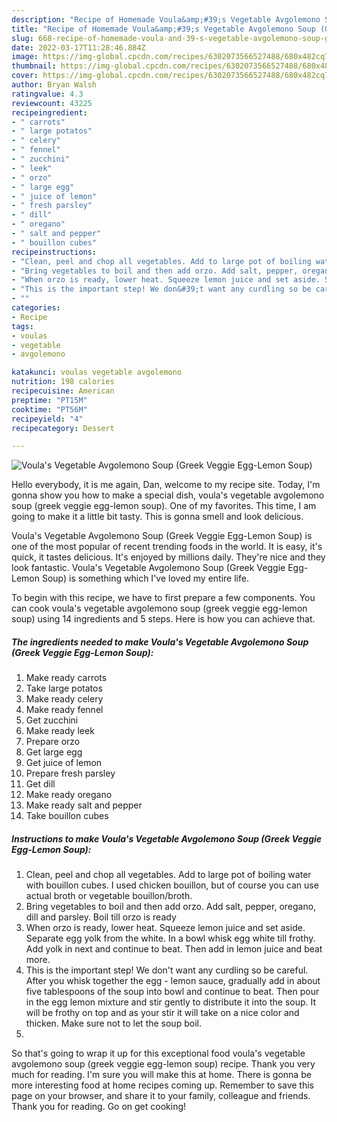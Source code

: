 ```yaml
---
description: "Recipe of Homemade Voula&amp;#39;s Vegetable Avgolemono Soup (Greek Veggie Egg-Lemon Soup)"
title: "Recipe of Homemade Voula&amp;#39;s Vegetable Avgolemono Soup (Greek Veggie Egg-Lemon Soup)"
slug: 668-recipe-of-homemade-voula-and-39-s-vegetable-avgolemono-soup-greek-veggie-egg-lemon-soup
date: 2022-03-17T11:28:46.884Z
image: https://img-global.cpcdn.com/recipes/6302073566527488/680x482cq70/voulas-vegetable-avgolemono-soup-greek-veggie-egg-lemon-soup-recipe-main-photo.jpg
thumbnail: https://img-global.cpcdn.com/recipes/6302073566527488/680x482cq70/voulas-vegetable-avgolemono-soup-greek-veggie-egg-lemon-soup-recipe-main-photo.jpg
cover: https://img-global.cpcdn.com/recipes/6302073566527488/680x482cq70/voulas-vegetable-avgolemono-soup-greek-veggie-egg-lemon-soup-recipe-main-photo.jpg
author: Bryan Walsh
ratingvalue: 4.3
reviewcount: 43225
recipeingredient:
- " carrots"
- " large potatos"
- " celery"
- " fennel"
- " zucchini"
- " leek"
- " orzo"
- " large egg"
- " juice of lemon"
- " fresh parsley"
- " dill"
- " oregano"
- " salt and pepper"
- " bouillon cubes"
recipeinstructions:
- "Clean, peel and chop all vegetables. Add to large pot of boiling water with bouillon cubes. I used chicken bouillon, but of course you can use actual broth or vegetable bouillon/broth."
- "Bring vegetables to boil and then add orzo. Add salt, pepper, oregano, dill and parsley. Boil till orzo is ready"
- "When orzo is ready, lower heat. Squeeze lemon juice and set aside. Separate egg yolk from the white. In a bowl whisk egg white till frothy. Add yolk in next and continue to beat. Then add in lemon juice and beat more."
- "This is the important step! We don&#39;t want any curdling so be careful. After you whisk together the egg - lemon sauce, gradually add in about five tablespoons of the soup into bowl and continue to beat. Then pour in the egg lemon mixture and stir gently to distribute it into the soup. It will be frothy on top and as your stir it will take on a nice color and thicken. Make sure not to let the soup boil."
- ""
categories:
- Recipe
tags:
- voulas
- vegetable
- avgolemono

katakunci: voulas vegetable avgolemono 
nutrition: 198 calories
recipecuisine: American
preptime: "PT15M"
cooktime: "PT56M"
recipeyield: "4"
recipecategory: Dessert

---
```



![Voula&#39;s Vegetable Avgolemono Soup (Greek Veggie Egg-Lemon Soup)](https://img-global.cpcdn.com/recipes/6302073566527488/680x482cq70/voulas-vegetable-avgolemono-soup-greek-veggie-egg-lemon-soup-recipe-main-photo.jpg)

Hello everybody, it is me again, Dan, welcome to my recipe site. Today, I'm gonna show you how to make a special dish, voula&#39;s vegetable avgolemono soup (greek veggie egg-lemon soup). One of my favorites. This time, I am going to make it a little bit tasty. This is gonna smell and look delicious.

Voula&#39;s Vegetable Avgolemono Soup (Greek Veggie Egg-Lemon Soup) is one of the most popular of recent trending foods in the world. It is easy, it's quick, it tastes delicious. It's enjoyed by millions daily. They're nice and they look fantastic. Voula&#39;s Vegetable Avgolemono Soup (Greek Veggie Egg-Lemon Soup) is something which I've loved my entire life.




To begin with this recipe, we have to first prepare a few components. You can cook voula&#39;s vegetable avgolemono soup (greek veggie egg-lemon soup) using 14 ingredients and 5 steps. Here is how you can achieve that.

<!--inarticleads1-->

##### The ingredients needed to make Voula&#39;s Vegetable Avgolemono Soup (Greek Veggie Egg-Lemon Soup):

1. Make ready  carrots
1. Take  large potatos
1. Make ready  celery
1. Make ready  fennel
1. Get  zucchini
1. Make ready  leek
1. Prepare  orzo
1. Get  large egg
1. Get  juice of lemon
1. Prepare  fresh parsley
1. Get  dill
1. Make ready  oregano
1. Make ready  salt and pepper
1. Take  bouillon cubes




<!--inarticleads2-->

##### Instructions to make Voula&#39;s Vegetable Avgolemono Soup (Greek Veggie Egg-Lemon Soup):

1. Clean, peel and chop all vegetables. Add to large pot of boiling water with bouillon cubes. I used chicken bouillon, but of course you can use actual broth or vegetable bouillon/broth.
1. Bring vegetables to boil and then add orzo. Add salt, pepper, oregano, dill and parsley. Boil till orzo is ready
1. When orzo is ready, lower heat. Squeeze lemon juice and set aside. Separate egg yolk from the white. In a bowl whisk egg white till frothy. Add yolk in next and continue to beat. Then add in lemon juice and beat more.
1. This is the important step! We don&#39;t want any curdling so be careful. After you whisk together the egg - lemon sauce, gradually add in about five tablespoons of the soup into bowl and continue to beat. Then pour in the egg lemon mixture and stir gently to distribute it into the soup. It will be frothy on top and as your stir it will take on a nice color and thicken. Make sure not to let the soup boil.
1. 




So that's going to wrap it up for this exceptional food voula&#39;s vegetable avgolemono soup (greek veggie egg-lemon soup) recipe. Thank you very much for reading. I'm sure you will make this at home. There is gonna be more interesting food at home recipes coming up. Remember to save this page on your browser, and share it to your family, colleague and friends. Thank you for reading. Go on get cooking!
